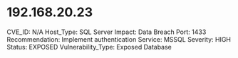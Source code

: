 # 192.168.20.23

CVE_ID: N/A
Host_Type: SQL Server
Impact: Data Breach
Port: 1433
Recommendation: Implement authentication
Service: MSSQL
Severity: HIGH
Status: EXPOSED
Vulnerability_Type: Exposed Database